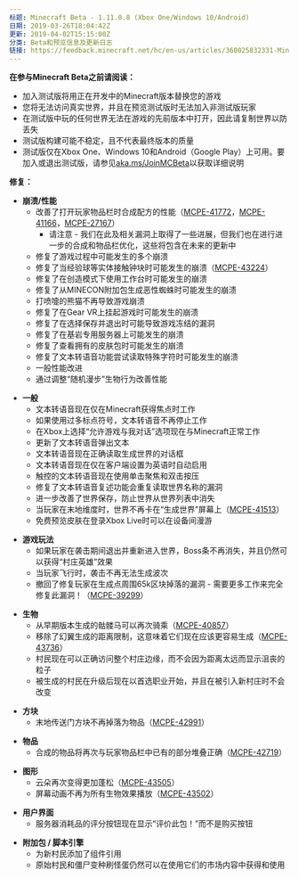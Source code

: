 ```yaml
---
标题: Minecraft Beta - 1.11.0.8 (Xbox One/Windows 10/Android)
日期: 2019-03-26T18:04:42Z
更新: 2019-04-02T15:15:00Z
分类: Beta和预览信息及更新日志
链接: https://feedback.minecraft.net/hc/en-us/articles/360025832331-Minecraft-Beta-1-11-0-8-Xbox-One-Windows-10-Android
---
```


**在参与Minecraft Beta之前请阅读：**

- 加入测试版将用正在开发中的Minecraft版本替换您的游戏
- 您将无法访问真实世界，并且在预览测试版时无法加入非测试版玩家
- 在测试版中玩的任何世界无法在游戏的先前版本中打开，因此请复制世界以防丢失
- 测试版构建可能不稳定，且不代表最终版本的质量
- 测试版仅在Xbox One、Windows 10和Android（Google Play）上可用。要加入或退出测试版，请参见[aka.ms/JoinMCBeta](http://aka.ms/JoinMCBeta)以获取详细说明

**修复：**

- **崩溃/性能**
  - 改善了打开玩家物品栏时合成配方的性能（[MCPE-41772](https://bugs.mojang.com/browse/MCPE-41772)，[MCPE-41166](https://bugs.mojang.com/browse/MCPE-41166)，[MCPE-27167](https://bugs.mojang.com/browse/MCPE-27167)）
    - 请注意 - 我们在此及相关漏洞上取得了一些进展，但我们也在进行进一步的合成和物品栏优化，这些将包含在未来的更新中
  - 修复了游戏过程中可能发生的多个崩溃
  - 修复了当经验球等实体接触钟块时可能发生的崩溃（[MCPE-43224](https://bugs.mojang.com/browse/MCPE-43224)）
  - 修复了在创造模式下使用工作台时可能发生的崩溃
  - 修复了从MINECON附加包生成恶性蜘蛛时可能发生的崩溃
  - 打喷嚏的熊猫不再导致游戏崩溃
  - 修复了在Gear VR上挂起游戏时可能发生的崩溃
  - 修复了在选择保存并退出时可能导致游戏冻结的漏洞
  - 修复了在基岩专用服务器上可能发生的崩溃
  - 修复了查看拥有的皮肤包时可能发生的崩溃
  - 修复了文本转语音功能尝试读取特殊字符时可能发生的崩溃
  - 一般性能改进
  - 通过调整“随机漫步”生物行为改善性能

<!-- -->

- **一般**
  - 文本转语音现在仅在Minecraft获得焦点时工作
  - 如果使用过多标点符号，文本转语音不再停止工作
  - 在Xbox上选择“允许游戏与我对话”选项现在与Minecraft正常工作
  - 更新了文本转语音弹出文本
  - 文本转语音现在正确读取生成世界的对话框
  - 文本转语音现在仅在客户端设置为英语时自动启用
  - 触控的文本转语音现在使用单击聚焦和双击按压
  - 修复了文本转语音复述功能会重复读取世界名称的漏洞
  - 进一步改善了世界保存，防止世界从世界列表中消失
  - 当玩家在末地维度时，世界不再卡在“生成世界”屏幕上（[MCPE-41513](https://bugs.mojang.com/browse/MCPE-41513)）
  - 免费预览皮肤在登录Xbox Live时可以在设备间漫游

<!-- -->

- **游戏玩法**
  - 如果玩家在袭击期间退出并重新进入世界，Boss条不再消失，并且仍然可以获得“村庄英雄”效果
  - 当玩家飞行时，袭击不再无法生成波次
  - 撤回了修复玩家在生成点周围65k区块掉落的漏洞 - 需要更多工作来完全修复此漏洞！（[MCPE-39299](https://bugs.mojang.com/browse/MCPE-39299)）

<!-- -->

- **生物**
  - 从早期版本生成的骷髅马可以再次骑乘（[MCPE-40857](https://bugs.mojang.com/browse/MCPE-40857)）
  - 移除了幻翼生成的距离限制，这意味着它们现在应该更容易生成（[MCPE-43736](https://bugs.mojang.com/browse/MCPE-43736)）
  - 村民现在可以正确访问整个村庄边缘，而不会因为距离太远而显示沮丧的粒子
  - 被生成的村民在升级后现在以首选职业开始，并且在被引入新村庄时不会改变

<!-- -->

- **方块**
  - 末地传送门方块不再掉落为物品（[MCPE-42991](https://bugs.mojang.com/browse/MCPE-42991)）

<!-- -->

- **物品**
  - 合成的物品将再次与玩家物品栏中已有的部分堆叠正确（[MCPE-42719](https://bugs.mojang.com/browse/MCPE-42719)）

<!-- -->

- **图形**
  - 云朵再次变得更加蓬松（[MCPE-43505](https://bugs.mojang.com/browse/MCPE-43505)）
  - 屏幕动画不再为所有生物效果播放（[MCPE-43502](https://bugs.mojang.com/browse/MCPE-43502)）

<!-- -->

- **用户界面**
  - 服务器消耗品的评分按钮现在显示“评价此包！”而不是购买按钮

<!-- -->

- **附加包 / 脚本引擎**
  - 为新村民添加了组件引用
  - 原始村民和僵尸变种刷怪蛋仍然可以在使用它们的市场内容中获得和使用